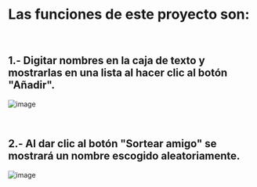 <h1>Las funciones de este proyecto son: </h1>
<br>
<h2> 1.- Digitar nombres en la caja de texto y mostrarlas en una lista al hacer clic al botón "Añadir".</h2>

![image](https://github.com/user-attachments/assets/ee62bfad-c68f-4127-b0ef-5ea53b6a781b)

<br>
<h2> 2.- Al dar clic al botón "Sortear amigo" se mostrará un nombre escogido aleatoriamente. </h2>

![image](https://github.com/user-attachments/assets/95c00704-b6cb-4628-b24e-a7d48a946edd)

